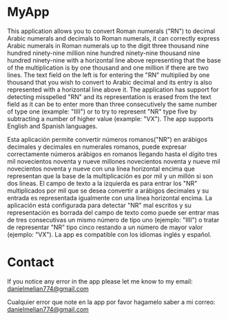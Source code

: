 # MyApp

This application allows you to convert Roman numerals ("RN") to decimal Arabic numerals and decimals to Roman numerals, it can correctly express Arabic numerals in Roman numerals up to the digit three thousand nine hundred ninety-nine million nine hundred ninety-nine thousand nine hundred ninety-nine with a horizontal line above representing that the base of the multiplication is by one thousand and one million if there are two lines. The text field on the left is for entering the "RN" multiplied by one thousand that you wish to convert to Arabic decimal and its entry is also represented with a horizontal line above it. The application has support for detecting misspelled "RN" and its representation is erased from the text field as it can be to enter more than three consecutively the same number of type one (example: "IIII") or to try to represent "NR" type five by subtracting a number of higher value (example: "VX"). The app supports English and Spanish languages.

Esta aplicación permite convertir números romanos("NR") en arábigos decimales y decimales en numerales romanos, puede expresar correctamente números arábigos en romanos llegando hasta el dígito tres mil novecientos noventa y nueve millones novecientos noventa y nueve mil novecientos noventa y nueve con una línea horizontal encima que representan que la base de la multiplicación es por mil y un millón si son dos líneas. El campo de texto a la izquierda es para entrar los "NR" multiplicados por mil que se desea convertir a arábigos decimales  y su entrada es representada igualmente con una línea horizontal encima. La aplicación está configurada para detectar "NR" mal escritos y su representación es borrada del campo de texto como puede ser entrar mas de tres consecutivas un mismo número de tipo uno (ejemplo: "IIII") o tratar de representar "NR" tipo cinco restando a un número de mayor valor (ejemplo: "VX"). La app es compatible con los idiomas inglés y español.

# Contact

If you notice any error in the app please let me know to my email: danielmelian774@gmail.com

Cualquier error que note en la app por favor hagamelo saber a mi correo: danielmelian774@gmail.com
